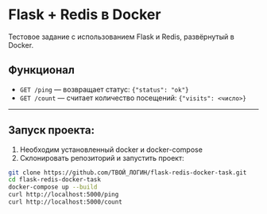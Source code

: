 # Flask + Redis в Docker

Тестовое задание с использованием Flask и Redis, развёрнутый в Docker.

## Функционал 

- `GET /ping` — возвращает статус: `{"status": "ok"}`
- `GET /count` — считает количество посещений: `{"visits": <число>}`

---

## Запуск проекта:

1. Необходим установленный docker и docker-compose 
2. Склонировать репозиторий и запустить проект:

```bash
git clone https://github.com/ТВОЙ_ЛОГИН/flask-redis-docker-task.git
cd flask-redis-docker-task
docker-compose up --build
curl http://localhost:5000/ping
curl http://localhost:5000/count
